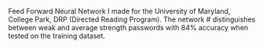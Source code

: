 Feed Forward Neural Network I made for the University of Maryland, College Park, DRP (Directed Reading Program). The network # distinguishes between weak and average strength passwords with 84% accuracy when tested on the training dataset.

